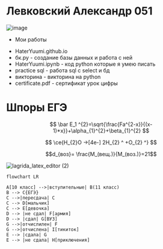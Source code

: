 #  Левковский Александр 051
![image](https://user-images.githubusercontent.com/114468482/192453732-bb0669c2-2a1e-419f-aca6-ecec222b7a05.png)

* Мои работы
- HaterYuumi.github.io
- бк.py - создание базы данных и работа с ней
- HaterYuumi.ipynb - код python которые я умею писать
- practice sql - работа sql с select и бд
- викторина - викторина на python
- certificate.pdf - сертификат урок цифры

# Шпоры ЕГЭ

$$ \bar E_1 ^{2}=\sqrt{\frac{Fa^{2-x}}{(x-1)*x}}+\alpha_{1}^{2}+\beta_{1}^{2} $$

$$ \ce{H_{2}O ->[4e-] 2H_{2} ^ +O_{2} ^} $$

$$d_{воз}= \frac{M_(вещ.)}{M_(воз.)}=21$$

![lagrida_latex_editor (2)](https://user-images.githubusercontent.com/114468482/200493266-07ce4b9e-ea21-4ea6-8188-d3a117940f5d.png)


```mermaid
flowchart LR

A[10 класс] -->|вступительные| B(11 класс)
B --> C{ЕГЭ}
C -->|пересдача| C
C --> D[мальчик]
C --> E[девочка]
D --> |не сдал| F[армия]
D --> |сдал| G[ВУЗ]
G -->|отчислилен| F
G -->|отчислена| I[тикиток]
E --> |сдалa| G
E --> |не сдала| H[приключения]
```
